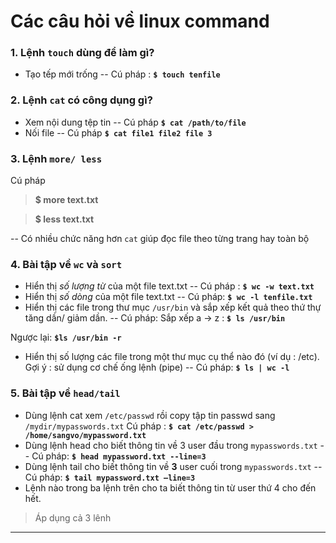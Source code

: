 # Các câu hỏi  về linux command
### 1. Lệnh `touch` dùng để làm gì?
-  Tạo tếp mới trống
-- Cú pháp : **`$ touch tenfile`**
### 2. Lệnh `cat` có công dụng gì?
- Xem nội dung tệp tin
-- Cú pháp **`$ cat /path/to/file`**
- Nối file
-- Cú pháp **`$ cat file1 file2 file 3`**
### 3. Lệnh `more/ less` 
Cú pháp
> **$ more text.txt**

 >**$ less text.txt**

-- Có nhiều chức năng hơn `cat` giúp đọc file theo từng trang hay toàn bộ

### 4. Bài tập về **`wc`** và **`sort`**
- Hiển thị *số lượng từ* của một file text.txt
-- Cú pháp :  **`$ wc -w text.txt`**
- Hiển thị *số dòng* của một file text.txt
-- Cú pháp: **`$ wc -l tenfile.txt`**
- Hiển thị các file trong thư mục `/usr/bin`  và sắp xếp kết quả theo thứ thự tăng dần/ giảm dần.
-- Cú pháp:
Sắp xếp a -> z : **`$ ls /usr/bin `**

Ngược lại: **`$ls /usr/bin -r  `**
- Hiển thị số lượng các file trong một thư mục cụ thể nào đó (ví dụ : /etc). Gợi ý : sử dụng cơ chế ống lệnh (pipe)
-- Cú pháp: **`$ ls | wc -l`**
### 5. Bài tập về `head/tail`
- Dùng lệnh cat xem `/etc/passwd` rồi copy tập tin passwd sang  `/mydir/mypasswords.txt`
Cú pháp : **`$ cat /etc/passwd > /home/sangvo/mypassword.txt`**
- Dùng lệnh head cho biết thông tin về 3 user đầu trong `mypasswords.txt`
-- Cú pháp: **`$ head mypassword.txt --line=3`**
- Dùng lệnh tail cho biết thông tin về **3** user cuối trong `mypasswords.txt`
-- Cú pháp: **`$ tail mypassword.txt –line=3`**
- Lệnh nào trong ba lệnh trên cho ta biết thông tin từ user thứ 4 cho đến hết.
> Áp dụng cả 3 lênh 

---
